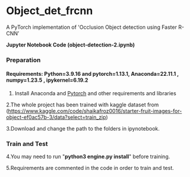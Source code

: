 # Object_det_frcnn
A PyTorch implementation of  'Occlusion Object detection using Faster R-CNN’

**Jupyter Notebook Code (object-detection-2.ipynb)**

### Preparation

#### Requirements: Python=3.9.16 and pytorch=1.13.1, Anaconda=22.11.1 , numpy=1.23.5 , ipykernel=6.19.2

1. Install Anaconda and [Pytorch](http://pytorch.org/) and other requirements and libraries

2.The whole project has been trained with kaggle dataset from (https://www.kaggle.com/code/shaikafroz0016/starter-fruit-images-for-object-ef0ac57b-3/data?select=train_zip)

3.Download and change the path to the folders in ipynotebook.

### Train and Test

4.You may need to run "**python3 engine.py install**" before training.

5.Requirements are commented in the code in order to train and test.
